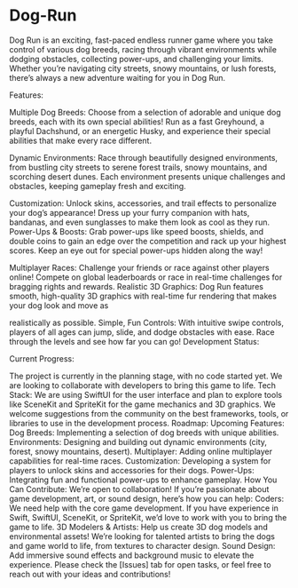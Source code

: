 # Dog-Run
Dog Run is an exciting, fast-paced endless runner game where you take control of various dog breeds, racing through vibrant environments while dodging obstacles, collecting power-ups, and challenging your limits. Whether you’re navigating city streets, snowy mountains, or lush forests, there’s always a new adventure waiting for you in Dog Run.


Features:




Multiple Dog Breeds: Choose from a selection of adorable and unique dog breeds, each with its own special abilities! Run as a fast Greyhound, a playful Dachshund, or an energetic Husky, and experience their special abilities that make every race different.


Dynamic Environments: Race through beautifully designed environments, from bustling city streets to serene forest trails, snowy mountains, and scorching desert dunes. Each environment presents unique challenges and obstacles, keeping gameplay fresh and exciting.


Customization: Unlock skins, accessories, and trail effects to personalize your dog’s appearance! Dress up your furry companion with hats, bandanas, and even sunglasses to make them look as cool as they run.
Power-Ups & Boosts: Grab power-ups like speed boosts, shields, and double coins to gain an edge over the competition and rack up your highest scores. Keep an eye out for special power-ups hidden along the way!

Multiplayer Races: Challenge your friends or race against other players online! Compete on global leaderboards or race in real-time challenges for bragging rights and rewards.
Realistic 3D Graphics: Dog Run features smooth, high-quality 3D graphics with real-time fur rendering that makes your dog look and move as 

realistically as possible.
Simple, Fun Controls: With intuitive swipe controls, players of all ages can jump, slide, and dodge obstacles with ease. Race through the levels and see how far you can go!
Development Status:

Current Progress: 


The project is currently in the planning stage, with no code started yet. We are looking to collaborate with developers to bring this game to life.
Tech Stack: We are using SwiftUI for the user interface and plan to explore tools like SceneKit and SpriteKit for the game mechanics and 3D graphics. We welcome suggestions from the community on the best frameworks, tools, or libraries to use in the development process.
Roadmap:
Upcoming Features:
Dog Breeds: Implementing a selection of dog breeds with unique abilities.
Environments: Designing and building out dynamic environments (city, forest, snowy mountains, desert).
Multiplayer: Adding online multiplayer capabilities for real-time races.
Customization: Developing a system for players to unlock skins and accessories for their dogs.
Power-Ups: Integrating fun and functional power-ups to enhance gameplay.
How You Can Contribute:
We’re open to collaboration! If you’re passionate about game development, art, or sound design, here’s how you can help:
Coders: We need help with the core game development. If you have experience in Swift, SwiftUI, SceneKit, or SpriteKit, we’d love to work with you to bring the game to life.
3D Modelers & Artists: Help us create 3D dog models and environmental assets! We’re looking for talented artists to bring the dogs and game world to life, from textures to character design.
Sound Design: Add immersive sound effects and background music to elevate the experience.
Please check the [Issues] tab for open tasks, or feel free to reach out with your ideas and contributions! 


